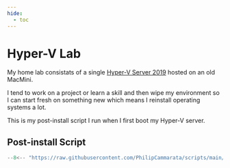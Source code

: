 ```yaml
---
hide:
  - toc
---
```


# Hyper-V Lab

My home lab consistats of a single [Hyper-V Server 2019](https://www.microsoft.com/en-us/evalcenter/evaluate-hyper-v-server-2019) hosted on an old MacMini.

I tend to work on a project or learn a skill and then wipe my environment so I can start fresh on something new which means I reinstall operating systems a lot.

This is my post-install script I run when I first boot my Hyper-V server.

## Post-install Script 

``` powershell
--8<-- "https://raw.githubusercontent.com/PhilipCammarata/scripts/main/lab_postinstall.ps1"
```
